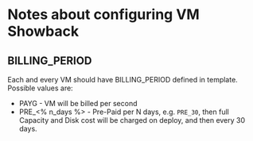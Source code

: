 # Notes about configuring VM Showback

## BILLING_PERIOD

Each and every VM should have BILLING_PERIOD defined in template.
Possible values are:
 - PAYG - VM will be billed per second
 - PRE_<% n_days %> - Pre-Paid per N days, e.g. `PRE_30`, then full Capacity and Disk cost will be charged on deploy, and then every 30 days.